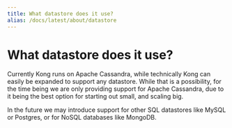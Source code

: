 ```yaml
---
title: What datastore does it use?
alias: /docs/latest/about/datastore
---
```


# What datastore does it use?

Currently Kong runs on Apache Cassandra, while technically Kong can easily be expanded to support any datastore. While that is a possibility, for the time being we are only providing support for Apache Cassandra, due to it being the best option for starting out small, and scaling big.

In the future we may introduce support for other SQL datastores like MySQL or Postgres, or for NoSQL databases like MongoDB.
